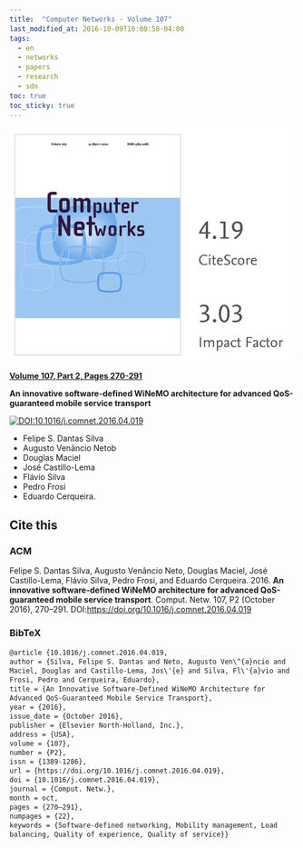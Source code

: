 ```yaml
---
title:  "Computer Networks - Volume 107"
last_modified_at: 2016-10-09T16:00:58-04:00
tags:
  - en
  - networks
  - papers
  - research
  - sdn
toc: true
toc_sticky: true
---
```


[![](/assets/images/posts/2016-10-09-computer-networks.png)](https://www.journals.elsevier.com/computer-networks)

[**Volume 107, Part 2, Pages 270-291**](https://www.sciencedirect.com/science/article/abs/pii/S1389128616301177)

**An innovative software-defined WiNeMO architecture for advanced QoS-guaranteed mobile service transport**

[![DOI:10.1016/j.comnet.2016.04.019](https://zenodo.org/badge/DOI/10.1016/j.comnet.2016.04.019.svg)](https://doi.org/10.1016/j.comnet.2016.04.019)


 - Felipe S. Dantas Silva
 - Augusto Venâncio Netob
 - Douglas Maciel
 - José Castillo-Lema
 - Flávio Silva
 - Pedro Frosi
 - Eduardo Cerqueira.

## Cite this

### ACM
Felipe S. Dantas Silva, Augusto Venâncio Neto, Douglas Maciel, José Castillo-Lema, Flávio Silva, Pedro Frosi, and Eduardo Cerqueira. 2016. **An innovative software-defined WiNeMO architecture for advanced QoS-guaranteed mobile service transport**. Comput. Netw. 107, P2 (October 2016), 270–291. DOI:https://doi.org/10.1016/j.comnet.2016.04.019

### BibTeX

```
@article {10.1016/j.comnet.2016.04.019,
author = {Silva, Felipe S. Dantas and Neto, Augusto Ven\^{a}ncio and Maciel, Douglas and Castillo-Lema, Jos\'{e} and Silva, Fl\'{a}vio and Frosi, Pedro and Cerqueira, Eduardo},
title = {An Innovative Software-Defined WiNeMO Architecture for Advanced QoS-Guaranteed Mobile Service Transport},
year = {2016},
issue_date = {October 2016},
publisher = {Elsevier North-Holland, Inc.},
address = {USA},
volume = {107},
number = {P2},
issn = {1389-1286},
url = {https://doi.org/10.1016/j.comnet.2016.04.019},
doi = {10.1016/j.comnet.2016.04.019},
journal = {Comput. Netw.},
month = oct,
pages = {270–291},
numpages = {22},
keywords = {Software-defined networking, Mobility management, Load balancing, Quality of experience, Quality of service}}
```